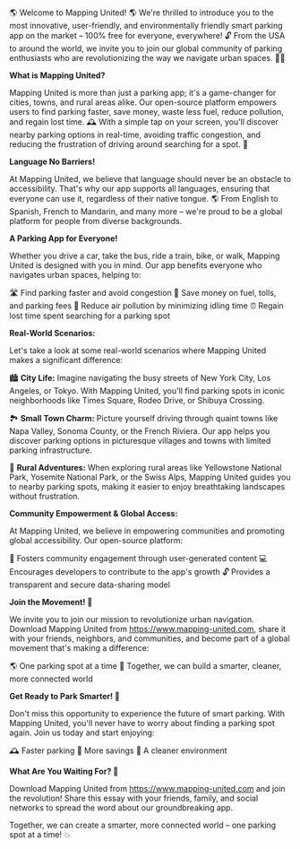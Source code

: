 🌎 Welcome to Mapping United! 🌎 We're thrilled to introduce you to the most innovative, user-friendly, and environmentally friendly smart parking app on the market – 100% free for everyone, everywhere! 🔓 From the USA to around the world, we invite you to join our global community of parking enthusiasts who are revolutionizing the way we navigate urban spaces. 🚗💨

**What is Mapping United?**

Mapping United is more than just a parking app; it's a game-changer for cities, towns, and rural areas alike. Our open-source platform empowers users to find parking faster, save money, waste less fuel, reduce pollution, and regain lost time. 🕰️ With a simple tap on your screen, you'll discover nearby parking options in real-time, avoiding traffic congestion, and reducing the frustration of driving around searching for a spot. 🔴

**Language No Barriers!**

At Mapping United, we believe that language should never be an obstacle to accessibility. That's why our app supports all languages, ensuring that everyone can use it, regardless of their native tongue. 🌎 From English to Spanish, French to Mandarin, and many more – we're proud to be a global platform for people from diverse backgrounds.

**A Parking App for Everyone!**

Whether you drive a car, take the bus, ride a train, bike, or walk, Mapping United is designed with you in mind. Our app benefits everyone who navigates urban spaces, helping to:

🛣️ Find parking faster and avoid congestion
💸 Save money on fuel, tolls, and parking fees
🌟 Reduce air pollution by minimizing idling time
⏰ Regain lost time spent searching for a parking spot

**Real-World Scenarios:**

Let's take a look at some real-world scenarios where Mapping United makes a significant difference:

🏙️ **City Life:** Imagine navigating the busy streets of New York City, Los Angeles, or Tokyo. With Mapping United, you'll find parking spots in iconic neighborhoods like Times Square, Rodeo Drive, or Shibuya Crossing.

🏞️ **Small Town Charm:** Picture yourself driving through quaint towns like Napa Valley, Sonoma County, or the French Riviera. Our app helps you discover parking options in picturesque villages and towns with limited parking infrastructure.

🌄 **Rural Adventures:** When exploring rural areas like Yellowstone National Park, Yosemite National Park, or the Swiss Alps, Mapping United guides you to nearby parking spots, making it easier to enjoy breathtaking landscapes without frustration.

**Community Empowerment & Global Access:**

At Mapping United, we believe in empowering communities and promoting global accessibility. Our open-source platform:

🌟 Fosters community engagement through user-generated content
💻 Encourages developers to contribute to the app's growth
🔓 Provides a transparent and secure data-sharing model

**Join the Movement! 🚀**

We invite you to join our mission to revolutionize urban navigation. Download Mapping United from https://www.mapping-united.com, share it with your friends, neighbors, and communities, and become part of a global movement that's making a difference:

🌎 One parking spot at a time
💪 Together, we can build a smarter, cleaner, more connected world

**Get Ready to Park Smarter! 🚗**

Don't miss this opportunity to experience the future of smart parking. With Mapping United, you'll never have to worry about finding a parking spot again. Join us today and start enjoying:

🕰️ Faster parking
💸 More savings
🌟 A cleaner environment

**What Are You Waiting For? 🎉**

Download Mapping United from https://www.mapping-united.com and join the revolution! Share this essay with your friends, family, and social networks to spread the word about our groundbreaking app.

Together, we can create a smarter, more connected world – one parking spot at a time! 💥